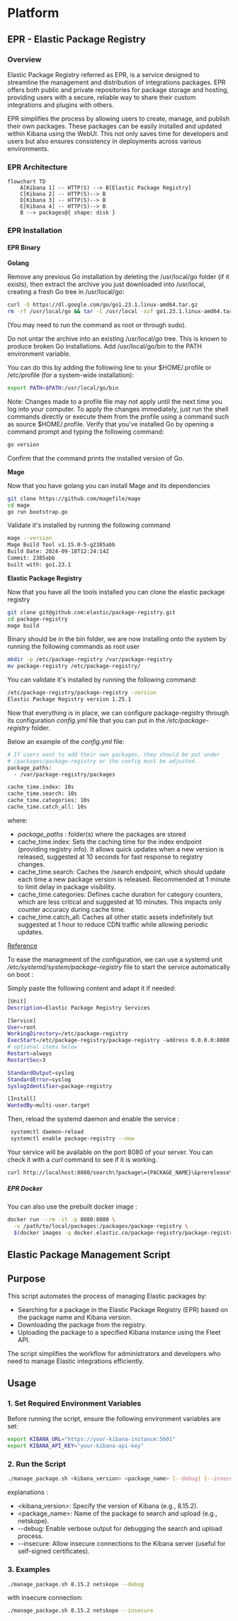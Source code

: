# Platform

## EPR - Elastic Package Registry

### Overview

Elastic Package Registry referred as EPR, is a service designed to streamline the management and distribution of integrations packages. EPR offers both public and private repositories for package storage and hosting, providing users with a secure, reliable way to share their custom integrations and plugins with others.

EPR simplifies the process by allowing users to create, manage, and publish their own packages. These packages can be easily installed and updated within Kibana using the WebUI. This not only saves time for developers and users but also ensures consistency in deployments across various environments.

### EPR Architecture

```mermaid
flowchart TD
    A[Kibana 1] -- HTTP(S) --> B[Elastic Package Registry]
    C[Kibana 2] -- HTTP(S)--> B
    D[Kibana 3] -- HTTP(S)--> B
    E[Kibana 4] -- HTTP(S)--> B
    B --> packages@{ shape: disk }
```

### EPR Installation

#### EPR Binary

**Golang**

Remove any previous Go installation by deleting the /usr/local/go folder (if it exists), then extract the archive you just downloaded into /usr/local, creating a fresh Go tree in /usr/local/go:

```bash
curl -O https://dl.google.com/go/go1.23.1.linux-amd64.tar.gz
rm -rf /usr/local/go && tar -C /usr/local -xzf go1.23.1.linux-amd64.tar.gz
```

(You may need to run the command as root or through sudo).

Do not untar the archive into an existing /usr/local/go tree. This is known to produce broken Go installations.
Add /usr/local/go/bin to the PATH environment variable.

You can do this by adding the following line to your $HOME/.profile or /etc/profile (for a system-wide installation):

```bash
export PATH=$PATH:/usr/local/go/bin
```

Note: Changes made to a profile file may not apply until the next time you log into your computer. To apply the changes immediately, just run the shell commands directly or execute them from the profile using a command such as source $HOME/.profile.
Verify that you've installed Go by opening a command prompt and typing the following command:

```bash
go version
```

Confirm that the command prints the installed version of Go.

**Mage**

Now that you have golang you can install Mage and its dependencies

```bash
git clone https://github.com/magefile/mage
cd mage
go run bootstrap.go
```

Validate it's installed by running the following command

```bash
mage --version
Mage Build Tool v1.15.0-5-g2385abb
Build Date: 2024-09-18T12:24:14Z
Commit: 2385abb
built with: go1.23.1
```

**Elastic Package Registry**

Now that you have all the tools installed you can clone the elastic package registry

```bash
git clone git@github.com:elastic/package-registry.git
cd package-registry
mage build
```

Binary should be in the bin folder, we are now installing onto the system by running the following commands as root user

```bash
mkdir -p /etc/package-registry /var/package-registry
mv package-registry /etc/package-registry/
```

You can validate it's installed by running the following command:

```bash
/etc/package-registry/package-registry -version
Elastic Package Registry version 1.25.1
```

Now that everything is in place, we can configure package-registry through its configuration _config.yml_ file that you can put in the _/etc/package-registry_ folder.

Below an example of the _config.yml_ file:

```bash
# If users want to add their own packages, they should be put under
# /packages/package-registry or the config must be adjusted.
package_paths:
  - /var/package-registry/packages

cache_time.index: 10s
cache_time.search: 10s
cache_time.categories: 10s
cache_time.catch_all: 10s
```

where:

* _package_paths_ : folder(s) where the packages are stored
* cache_time.index: Sets the caching time for the index endpoint (providing registry info). It allows quick updates when a new version is released, suggested at 10 seconds for fast response to registry changes.
* cache_time.search: Caches the /search endpoint, which should update each time a new package version is released. Recommended at 1 minute to limit delay in package visibility.
* cache_time.categories: Defines cache duration for category counters, which are less critical and suggested at 10 minutes. This impacts only counter accuracy during cache time.
* cache_time.catch_all: Caches all other static assets indefinitely but suggested at 1 hour to reduce CDN traffic while allowing periodic updates.

[Reference](https://github.com/elastic/package-storage/issues/390)

To ease the managmeent of the configuration, we can use a systemd unit _/etc/systemd/system/package-registry_ file to start the service automatically on boot :

Simply paste the following content and adapt it if needed:

```bash
[Unit]
Description=Elastic Package Registry Services

[Service]
User=root
WorkingDirectory=/etc/package-registry
ExecStart=/etc/package-registry/package-registry -address 0.0.0.0:8080 -config /etc/package-registry/config.yml 
# optional items below
Restart=always
RestartSec=3

StandardOutput=syslog
StandardError=syslog
SyslogIdentifier=package-registry

[Install]
WantedBy=multi-user.target

```

Then, reload the systemd daemon and enable the service :

```bash
 systemctl daemon-reload
 systemctl enable package-registry --now
```

Your service will be available on the port 8080 of your server. You can check it with a _curl_ command to see if it is working.

```bash
curl http://localhost:8080/search\?package\={PACKAGE_NAME}\&prerelease\=true
```

##### EPR Docker

You can also use the prebuilt docker image :

```bash
docker run --rm -it -p 8080:8080 \
  -v /path/to/local/packages:/packages/package-registry \
  $(docker images -q docker.elastic.co/package-registry/package-registry:main)
```

## Elastic Package Management Script

## Purpose

This script automates the process of managing Elastic packages by:

- Searching for a package in the Elastic Package Registry (EPR) based on the package name and Kibana version.
- Downloading the package from the registry.
- Uploading the package to a specified Kibana instance using the Fleet API.

The script simplifies the workflow for administrators and developers who need to manage Elastic integrations efficiently.

## Usage

### 1. Set Required Environment Variables

Before running the script, ensure the following environment variables are set:

```bash
export KIBANA_URL="https://your-kibana-instance:5601"
export KIBANA_API_KEY="your-kibana-api-key"
```

### 2. Run the Script

```bash
./manage_package.sh <kibana_version> <package_name> [--debug] [--insecure]
```

explanations :

- <kibana_version>: Specify the version of Kibana (e.g., 8.15.2).
- <package_name>: Name of the package to search and upload (e.g., netskope).
- --debug: Enable verbose output for debugging the search and upload process.
- --insecure: Allow insecure connections to the Kibana server (useful for self-signed certificates).

### 3. Examples

```bash
./manage_package.sh 8.15.2 netskope --debug
```

with insecure connection:

```bash
./manage_package.sh 8.15.2 netskope --insecure
```